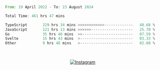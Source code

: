 <!--START_SECTION:waka-->

```rust
From: 19 April 2022 - To: 23 August 2024

Total Time: 461 hrs 47 mins

TypeScript       229 hrs 34 mins >>>>>>>>>>>>-------------   48.68 %
JavaScript       121 hrs 13 mins >>>>>>-------------------   25.70 %
Go               35 hrs 46 mins  >>-----------------------   07.59 %
Svelte           15 hrs 43 mins  >------------------------   03.33 %
Other            9 hrs 48 mins   >------------------------   02.08 %
```

<!--END_SECTION:waka-->


<!-- &nbsp;<div align="center">
  [![Spotify](https://supakorn-spotify.vercel.app/api/spotify?background_color=0d1117&border_color=ffffff)](https://open.spotify.com/user/314ljfgc3h2e3vrqtbm3tq35t5zq?si=f93b8de147494e3a)  
</div>
-->

&nbsp;<div align="center">
  [![Instagram](https://img.shields.io/badge/Instagram-E4405F?style=for-the-badge&logo=instagram&logoColor=white)](https://www.instagram.com/supakornigm/)
</div>


